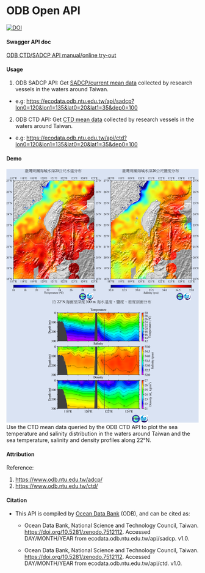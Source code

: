 # ODB Open API

[![DOI](https://zenodo.org/badge/doi/10.5281/zenodo.8250170.svg)](https://doi.org/10.5281/zenodo.8250170)

#### Swagger API doc

[ODB CTD/SADCP API manual/online try-out](https://api.odb.ntu.edu.tw/hub/swagger?node=odb_ctd_sadcp_v1)

#### Usage

1. ODB SADCP API: Get [SADCP/current mean data](https://www.odb.ntu.edu.tw/adcp/) collected by research vessels in the waters around Taiwan.

* e.g: https://ecodata.odb.ntu.edu.tw/api/sadcp?lon0=120&lon1=135&lat0=20&lat1=35&dep0=100

2. ODB CTD API: Get [CTD mean data](https://www.odb.ntu.edu.tw/ctd/) collected by research vessels in the waters around Taiwan.

* e.g: https://ecodata.odb.ntu.edu.tw/api/ctd?lon0=120&lon1=135&lat0=20&lat1=35&dep0=100

#### Demo 

[![Demo_by_CTD_API](https://github.com/cywhale/ODB/blob/master/img/ctd_api_demo_byGMT01.png)](https://github.com/cywhale/ODB/blob/master/img/ctd_api_demo_byGMT01.png)
Use the CTD mean data queried by the ODB CTD API to plot the sea temperature and salinity distribution in the waters around Taiwan and the sea temperature, salinity and density profiles along 22°N.

#### Attribution              

Reference: 
1. https://www.odb.ntu.edu.tw/adcp/
2. https://www.odb.ntu.edu.tw/ctd/

#### Citation

* This API is compiled by [Ocean Data Bank](https://www.odb.ntu.edu.tw) (ODB), and can be cited as:

    * Ocean Data Bank, National Science and Technology Council, Taiwan. https://doi.org/10.5281/zenodo.7512112. Accessed DAY/MONTH/YEAR from ecodata.odb.ntu.edu.tw/api/sadcp. v1.0.

    * Ocean Data Bank, National Science and Technology Council, Taiwan. https://doi.org/10.5281/zenodo.7512112. Accessed DAY/MONTH/YEAR from ecodata.odb.ntu.edu.tw/api/ctd. v1.0.

